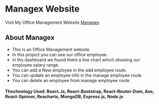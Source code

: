 # Managex Website

Visit My Office Management Website [Managex](https://cocky-jackson-918d0e.netlify.app/).

## About Managex
* This is an Office Management website.
* In this project you can see our office employee.
* In ths dashboard we found there a line chart which showing our employee salary range.
* You can add a New employee in the add employee route.
* You can update an employee info in the manage employee route.
* You can delete an employee from manage employee route.

#### Thechnology Used: React.Js, React-Bootstrap, React-Router-Dom, Aos, React-Spinner, Reacharts, MongoDB, Express.js, Node.js